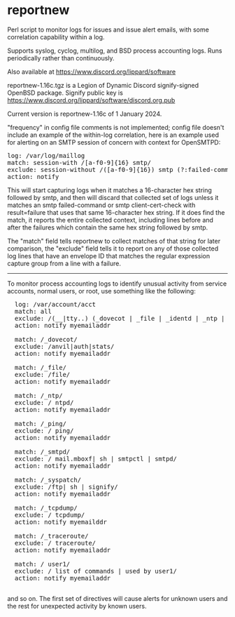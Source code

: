 # reportnew
Perl script to monitor logs for issues and issue alert emails, with some correlation capability within a log.

Supports syslog, cyclog, multilog, and BSD process accounting logs. Runs periodically rather than continuously.

Also available at https://www.discord.org/lippard/software

reportnew-1.16c.tgz is a Legion of Dynamic Discord signify-signed OpenBSD package. Signify public key is https://www.discord.org/lippard/software/discord.org.pub

Current version is reportnew-1.16c of 1 January 2024.

"frequency" in config file comments is not implemented; config file doesn't include an example of
the within-log correlation, here is an example used for alerting on an SMTP session of concern with
context for OpenSMTPD:

<PRE>
log: /var/log/maillog
match: session-with /[a-f0-9]{16} smtp/
exclude: session-without /([a-f0-9]{16}) smtp (?:failed-command|client-cert-check result="failure")/
action: notify <emailaddress>
</PRE>

This will start capturing logs when it matches a 16-character hex string followed by smtp, and then will
discard that collected set of logs unless it matches an smtp failed-command or smtp client-cert-check with
result=failure that uses that same 16-character hex string. If it does find the match, it reports the entire
collected context, including lines before and after the failures which contain the same hex string followed
by smtp.

The "match" field tells reportnew to collect matches of that string for later comparison, the "exclude"
field tells it to report on any of those collected log lines that have an envelope ID that matches the
regular expression capture group from a line with a failure.
  
---
  
To monitor process accounting logs to identify unusual activity from service accounts, normal users, or root, use something like the following:

<PRE>
  log: /var/account/acct
  match: all
  exclude: /(__|tty..) (_dovecot | _file | _identd | _ntp | _ping | _smtpd | _syspatch | _tcpdump | _traceroute | user1 | user2 | root | sshd | www)/
  action: notify myemailaddr
  
  match: /_dovecot/
  exclude: /anvil|auth|stats/
  action: notify myemailaddr
  
  match: /_file/
  exclude: /file/
  action: notify myemailaddr
  
  match: /_ntp/
  exclude: / ntpd/
  action: notify myemailaddr
  
  match: /_ping/
  exclude: / ping/
  action: notify myemailaddr
  
  match: /_smtpd/
  exclude: / mail.mboxf| sh | smtpctl | smtpd/
  action: notify myemailaddr
  
  match: /_syspatch/
  exclude: /ftp| sh | signify/
  action: notify myemailaddr
  
  match: /_tcpdump/
  exclude: / tcpdump/
  action: notify myemailddr
  
  match: /_traceroute/
  exclude: / traceroute/
  action: notify myemailaddr
  
  match: / user1/
  exclude: / list of commands | used by user1/
  action: notify myemailaddr
 </PRE>
  
and so on. The first set of directives will cause alerts for unknown users and the rest for unexpected activity by known users.


